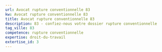 ```yaml
---
url: Avocat rupture conventionnelle 83
kw: Avocat rupture conventionnelle 83
title: Avocat rupture conventionnelle 83
description: 83 - confiez-nous votre dossier rupture conventionnelle
tag_ville: 83
competence: rupture conventionnelle
expertise: droit-du-travail
extertise_id: 3
---
```

